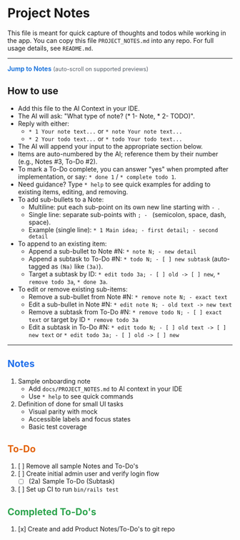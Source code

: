 # Project Notes

This file is meant for quick capture of thoughts and todos while working in the app. You can copy this file `PROJECT_NOTES.md` into any repo. For full usage details, see `README.md`.

---

<!-- Auto-jump to Notes on preview (fallback link provided). 
     Note: Some Markdown previewers disable scripts; the link still works. -->
<p id="top" style="margin: 0.5rem 0;">
  <a href="#notes" style="color: #0969da; text-decoration: none; font-weight: 600;">Jump to Notes</a>
  <span style="color:#57606a; font-size: 0.9em;">(auto-scroll on supported previews)</span>
  <script>
    (function() {
      try {
        if (!location.hash || location.hash === '#top') {
          location.hash = '#notes';
        }
      } catch (e) {}
    })();
  </script>
</p>

## How to use
- Add this file to the AI Context in your IDE.
- The AI will ask: "What type of note? (* 1- Note, * 2- TODO)".
- Reply with either:
  - `* 1 Your note text...` or `* note Your note text...`
  - `* 2 Your todo text...` or `* todo Your todo text...`
- The AI will append your input to the appropriate section below.
 - Items are auto-numbered by the AI; reference them by their number (e.g., Notes #3, To-Do #2).
 - To mark a To-Do complete, you can answer "yes" when prompted after implementation, or say: `* done 1` / `* complete todo 1`.
 - Need guidance? Type `* help` to see quick examples for adding to existing items, editing, and removing.
 - To add sub-bullets to a Note:
   - Multiline: put each sub-point on its own new line starting with `- `.
   - Single line: separate sub-points with `; - ` (semicolon, space, dash, space).
   - Example (single line): `* 1 Main idea; - first detail; - second detail`
 - To append to an existing item:
   - Append a sub-bullet to Note #N: `* note N; - new detail`
   - Append a subtask to To-Do #N: `* todo N; - [ ] new subtask` (auto-tagged as `(Na)` like `(3a)`).
   - Target a subtask by ID: `* edit todo 3a; - [ ] old -> [ ] new`, `* remove todo 3a`, `* done 3a`.
 - To edit or remove existing sub-items:
   - Remove a sub-bullet from Note #N: `* remove note N; - exact text`
   - Edit a sub-bullet in Note #N: `* edit note N; - old text -> new text`
   - Remove a subtask from To-Do #N: `* remove todo N; - [ ] exact text` or target by ID `* remove todo 3a`
   - Edit a subtask in To-Do #N: `* edit todo N; - [ ] old text -> [ ] new text` or `* edit todo 3a; - [ ] old -> [ ] new`

---

<!--
AI Agent Instructions (when this file is in context):
1) Prompt the user:
   "What type of note? (* 1- Note, * 2- TODO). You can reply like: '* 1 Something...' or '* todo Something...'. To append to an existing item: '* note 2; - more detail' or '* todo 1; - [ ] subtask'. Or type '* help' for examples."
2) Parse the user's response:
   - Accept an optional leading '*' and optional whitespace before the type token.
   - Accept type token: "1" or "note" -> treat as Note
   - Accept type token: "2" or "todo" -> treat as To-Do
   - Everything after the first recognized type token is the item text (trim whitespace).
3) Update rules:
   - Determine the next item number N for the target section by scanning existing top-level items matching `^\s*\d+\.\s` and using max+1. Do not renumber existing items.
   - If Note: append a new numbered item at the end of the "## Notes" section: `N. <text>`
   - If To-Do: append a new numbered checkbox at the end of the "## To-Do" section: `N. [ ] <text>`
   - Preserve existing content. Place new items at the end of the relevant list.
   - Do not create duplicates; if the exact line already exists under that header, do not add it again.
   - Do not change any content outside of these two sections.
4) Confirm to the user what was added.
5) To-Do completion workflow:
   - When asked to implement a To-Do item and you believe it is completed, ask: "Would you like to mark this to-do item as complete in the project notes? (yes/no)".
   - If multiple To-Dos are relevant or the item number is ambiguous, ask the user to specify the item number.
   - Accept explicit commands too: inputs starting with optional `*` and `done|complete` followed by a number (e.g., `* done 3`) should mark To-Do #3 complete without further prompts.
   - Subtasks can be targeted by ID: `* done 3a` toggles completion of subtask (3a) under To-Do #3 and keeps it under the parent.
   - To mark complete, change `[ ]` to `[x]` on that line. Preserve the original text.
   - Move the completed line to the "## Completed To-Do's" section (located under "## To-Do"). If that section does not exist, create it. Append the completed item at the end of that section's list.
   - Do not renumber the remaining active To-Do items after moving the completed one. Gaps in numbering are acceptable.
   - Optionally append a completion suffix: ` (completed: YYYY-MM-DD)` if the user requests a timestamp; otherwise omit.
   - Confirm which item was marked complete and that it was moved.
6) Append/extend existing items:
   - Recognize commands (optional leading `*`) starting with `note <N>;` or `todo <N>;` where `<N>` is a positive integer.
   - For `note <N>; <content>`:
     - If Note #N exists, parse `<content>` using sub-bullet rules (newline lines starting with `- ` or single-line segments split by `; - `) and append each as `    - <text>` beneath that note.
     - If Note #N does not exist, ask the user to confirm the target number or create a new note instead.
     - Formatting note: indent sub-bullets with four spaces ("    ") and do not insert a blank line between the parent item and its sub-bullets.
   - For `todo <N>; <content>`:
     - If To-Do #N exists, treat subtask lines starting with `- [ ] ` (multiline) or segments split by `; - [ ] ` (single-line) and append each as `    - [ ] <text>` beneath that To-Do.
     - Formatting note: indent subtasks with four spaces ("    ") and do not insert a blank line between the parent to-do and its subtasks.
     - If To-Do #N does not exist, ask the user to confirm the target number or create a new To-Do instead.
     - Subtask IDs: assign letter IDs per parent (a, b, c, ...) and prefix each subtask's text with `(N<letter>) ` after the checkbox, e.g., `    - [ ] (3a) Pagination`. If the user provides an explicit `(3a)` and it's unused, honor it; otherwise, use the next available letter.
   - Preserve existing text; do not renumber existing items.
7) Edit/remove existing sub-items:
   - Recognize commands (optional leading `*`) starting with `edit|remove|delete` followed by `note|todo` and an item number `<N>` and a semicolon `;` before the payload.
   - For Notes:
     - Remove: `remove note <N>; - <exact text>` → find a sub-bullet under Note #N whose text matches `<exact text>` (trimmed) and delete that line.
     - Edit: `edit note <N>; - <old> -> <new>` → find matching sub-bullet text `<old>` and replace only the text portion with `<new>`.
   - For To-Dos (subtasks):
     - Remove by parent+text: `remove todo <N>; - [ ] <exact text>` (or `[x]` / `[X]`) → delete that subtask line under To-Do #N.
     - Edit by parent+text: `edit todo <N>; - [ ] <old> -> [ ] <new>` (or with `[x]` / `[X]`) → replace only the text portion. Preserve the checkbox state unless a new state is explicitly provided in the replacement.
     - Target by subtask ID: commands may also reference a subtask as `<N><letter>` (no space), e.g., `remove todo 3a`, `edit todo 3a; - [ ] old -> [ ] new`. Match by the `(3a)` tag.
   - For Completed To-Dos (top-level items under "## Completed To-Do's"):
     - Remove by number within Completed section: `remove completed <N>` → delete Completed item #N.
     - Remove by exact text: `remove completed; - <exact text>` → delete the completed item whose text matches `<exact text>` (trimmed).
   - Matching is case-sensitive by default. If no exact match is found, list close matches (fuzzy) and ask the user to pick one.
   - Confirm the changes made.
8) Help command:
   - If the user inputs `* help` (with optional leading `*`), respond with a concise guide and examples:
     - Append to existing:
       - Notes: `* note 2; - new detail`
       - To-Dos: `* todo 1; - [ ] new subtask`
     - Edit existing:
       - Notes: `* edit note 3; - old text -> new text`
       - To-Dos: `* edit todo 1; - [ ] old -> [ ] new`
     - Remove existing:
       - Notes: `* remove note 4; - exact text`
       - To-Dos: `* remove todo 2; - [ ] exact text`
      - Completed cleanup:
        - Remove one by number: `* remove completed 2`
        - Remove one by exact text: `* remove completed; - exact text`
        - Purge all completed (with confirmation): `* purge completed`
   - Do not modify the file when showing help; it's informational only.
9) Session housekeeping (on file load/start):
   - Scan the "## To-Do" section for any top-level items already marked as `[x]` or `[X]`.
   - Move each completed line to the "## Completed To-Do's" section (create it if missing), appending at that section's end.
   - Preserve the original text and any existing completion timestamp suffixes.
   - Do not renumber remaining active To-Dos. Gaps in numbering are acceptable.

10) Completed cleanup:
   - Purge all completed items:
     - Command: inputs starting with optional `*` and `purge completed` should trigger a confirmation prompt: "Delete X completed items? (yes/no)" where X is the number of items under `## Completed To-Do's`.
     - On confirmation `yes`, delete all top-level items under `## Completed To-Do's`.
     - On `no` or any response other than an affirmative, take no action.
   - Number references for `remove completed <N>` apply to numbering within the `## Completed To-Do's` section only, not the `## To-Do` section.

<!--
Sub-bullet handling for Notes
Rules for converting user input into sub-bullets under the same numbered Note item:
1) If the captured Note text contains newlines, treat any subsequent lines starting with "- " (dash+space) as sub-bullets. For each such line, append as "    - <text>" (4 spaces, dash, space) under the numbered note.
2) If the captured Note text is a single line but contains the token "; - ", split on that token. The text before the first token is the main note; each subsequent segment becomes a sub-bullet, appended as "    - <segment>".
3) Trim whitespace on each segment. Ignore empty segments.
4) Do not treat hyphens within words as sub-bullets; only recognize explicit prefixes "- " at the beginning of a new line or after the "; - " separator.
5) Preserve existing sub-bullets; append new ones at the end of the note's sub-list.
-->

<h2 id="notes" style="color:#1f6feb;">Notes</h2>

1. Sample onboarding note
   - Add `docs/PROJECT_NOTES.md` to AI context in your IDE
   - Use `* help` to see quick commands
2. Definition of done for small UI tasks
   - Visual parity with mock
   - Accessible labels and focus states
   - Basic test coverage

<h2 id="to-do" style="color:#e36209;">To-Do</h2>

1. [ ] Remove all sample Notes and To-Do's
2. [ ] Create initial admin user and verify login flow
     - [ ] (2a) Sample To-Do (Subtask)
3. [ ] Set up CI to run `bin/rails test`

<h2 id="completed" style="color:#2da44e;">Completed To-Do's</h2>

1. [x] Create and add Product Notes/To-Do's to git repo